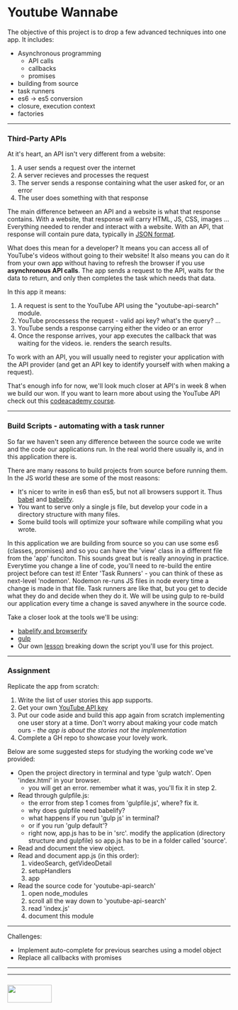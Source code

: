 # Youtube Wannabe

The objective of this project is to drop a few advanced techniques into one app.  It includes: 
* Asynchronous programming
    * API calls
    * callbacks
    * promises
* building from source
* task runners
* es6 -> es5 conversion
* closure, execution context
* factories
___

### Third-Party APIs

At it's heart, an API isn't very different from a website:  
1. A user sends a request over the internet 
2. A server recieves and processes the request  
3. The server sends a response containing what the user asked for, or an error
4. The user does something with that response

The main difference between an API and a website is what that response contains.  With a website, that response will carry HTML, JS, CSS, images ... Everything needed to render and interact with a website.  With an API, that response will contain pure data, typically in [JSON format](http://www.json.org).  

What does this mean for a developer?  It means you can access all of YouTube's videos without going to their website!  It also means you can do it from your own app without having to refresh the browser if you use __asynchronous API calls__.  The app sends a request to the API, waits for the data to return, and only then completes the task which needs that data. 

In this app it means: 
1. A request is sent to the YouTube API using the "youtube-api-search" module. 
2. YouTube processess the request - valid api key? what's the query? ...
3. YouTube sends a response carrying either the video or an error
4. Once the response arrives, your app executes the callback that was waiting for the videos.  ie. renders the search results.


To work with an API, you will usually need to register your application with the API provider (and get an API key to identify yourself with when making a request).

That's enough info for now, we'll look much closer at API's in week 8 when we build our won. If you want to learn more about using the YouTube API check out this [codeacademy course](http://www.codecademy.com/tracks/youtube).

___
### Build Scripts - automating with a task runner
So far we haven't seen any difference between the source code we write and the code our applications run.  In the real world there usually is, and in this application there is.  

There are many reasons to build projects from source before running them.  In the JS world these are some of the most reasons:  
* It's nicer to write in es6 than es5, but not all browsers support it. Thus [babel](https://babeljs.io) and [babelify](https://github.com/babel/babelify).
* You want to serve only a single js file, but develop your code in a directory structure with many files.
* Some build tools will optimize your software while compiling what you wrote.

In this application we are building from source so you can use some es6 (classes, promises) and so you can have the 'view' class in a different file from the 'app' funciton.  This sounds great but is really annoying in practice. Everytime you change a line of code, you'll need to re-build the entire project before can test it! 
Enter 'Task Runners' - you can think of these as next-level 'nodemon'. Nodemon re-runs JS files in node every time a change is made in that file.  Task runners are like that, but you get to decide what they do and decide when they do it. We will be using gulp to re-build our application every time a change is saved anywhere in the source code.  

Take a closer look at the tools we'll be using: 
* [babelify and browserify](http://egorsmirnov.me/2015/05/25/browserify-babelify-and-es6.html)
* [gulp](https://css-tricks.com/gulp-for-beginners/)  
* Our own [lesson](https://github.com/elewa-academy/building-and-bunding-scripts/tree/master) breaking down the script you'll use for this project.

___
### Assignment 
Replicate the app from scratch:
1. Write the list of user stories this app supports.  
2. Get your own [YouTube API key](https://developers.google.com/youtube/v3/getting-started)
2. Put our code aside and build this app again from scratch implementing one user story at a time. Don't worry about making your code match ours - _the app is about the stories not the implementation_  
3. Complete a GH repo to showcase your lovely work.

Below are some suggested steps for studying the working code we've provided:
* Open the project directory in terminal and type 'gulp watch'. Open 'index.html' in your browser.
    * you will get an error.  remember what it was, you'll fix it in step 2.
* Read through gulpfile.js:
    * the error from step 1 comes from 'gulpfile.js', where? fix it.
    * why does gulpfile need babelify?
    * what happens if you run 'gulp js' in terminal?
    * or if you run 'gulp default'?
    * right now, app.js has to be in 'src'.  modify the application (directory structure and gulpfile) so app.js has to be in a folder called 'source'.
* Read and document the view object.
* Read and document app.js (in this order):
    1. videoSearch, getVideoDetail
    2. setupHandlers
    3. app
* Read the source code for 'youtube-api-search'
    1. open node_modules
    2. scroll all the way down to 'youtube-api-search'
    3. read 'index.js'
    4. document this module


___

Challenges: 
* Implement auto-complete for previous searches using a model object
* Replace all callbacks with promises



___
___
### <a href="http://elewa.education/blog" target="_blank"><img src="https://user-images.githubusercontent.com/18554853/34921062-506450ae-f97d-11e7-875f-6feeb26ad72d.png" width="100" height="40"/></a>
